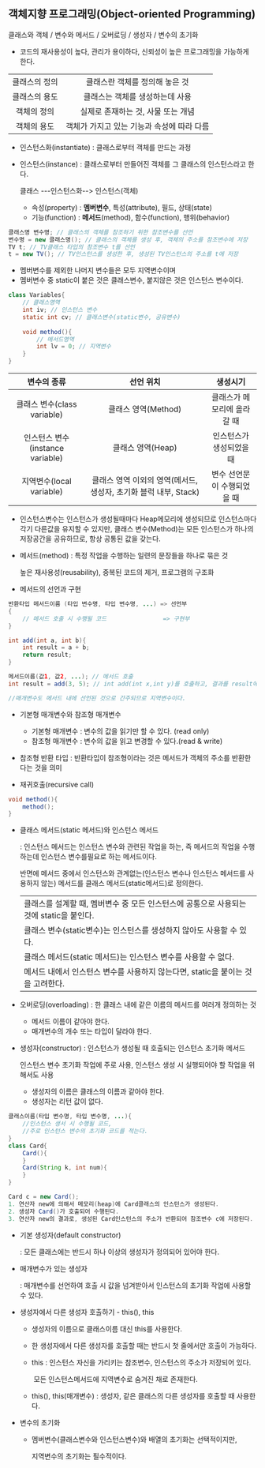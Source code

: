 ## 객체지향 프로그래밍(Object-oriented Programming)

클래스와 객체 / 변수와 메서드 / 오버로딩 / 생성자 / 변수의 초기화

* 코드의 재사용성이 높다, 관리가 용이하다, 신뢰성이 높은 프로그래밍을 가능하게 한다.

|               |                                            |
| :-----------: | :----------------------------------------: |
| 클래스의 정의 |       클래스란 객체를 정의해 놓은 것       |
| 클래스의 용도 |      클래스는 객체를 생성하는데 사용       |
|  객체의 정의  |     실제로 존재하는 것, 사물 또는 개념     |
|  객체의 용도  | 객체가 가지고 있는 기능과 속성에 따라 다름 |

* 인스턴스화(instantiate) : 클래스로부터 객체를 만드는 과정

* 인스턴스(instance) : 클래스로부터 만들어진 객체를 그 클래스의 인스턴스라고 한다.

  클래스   ---인스턴스화--> 인스턴스(객체)

  * 속성(property) : **멤버변수**, 특성(attribute), 필드, 상태(state)
  * 기능(function) : **메서드**(method), 함수(function), 행위(behavior)

```java
클래스명 변수명; // 클래스의 객체를 참조하기 위한 참조변수를 선언
변수명 = new 클래스명(); // 클래스의 객체를 생성 후, 객체의 주소를 참조변수에 저장
TV t; // TV클래스 타입의 참조변수 t를 선언
t = new TV(); // TV인스턴스를 생성한 후, 생성된 TV인스턴스의 주소를 t에 저장
```



* 멤버변수를 제외한 나머지 변수들은 모두 지역변수이며
* 멤버변수 중 static이 붙은 것은 클래스변수, 붙지않은 것은 인스턴스 변수이다.

```java
class Variables{
	// 클래스영역
	int iv; // 인스턴스 변수
	static int cv; // 클래스변수(static변수, 공유변수)
	
	void method(){
		// 메서드영역
		int lv = 0; // 지역변수
	}
}
```

|           변수의 종류            |                          선언 위치                           |          생성시기           |
| :------------------------------: | :----------------------------------------------------------: | :-------------------------: |
|   클래스 변수(class variable)    |                     클래스 영역(Method)                      | 클래스가 메모리에 올라갈 때 |
| 인스턴스 변수(instance variable) |                      클래스 영역(Heap)                       |  인스턴스가 생성되었을 때   |
|     지역변수(local variable)     | 클래스 영역 이외의 영역(메서드, 생성자, 초기화 블럭 내부, Stack) | 변수 선언문이 수행되었을 때 |

* 인스턴스변수는 인스턴스가 생성될때마다 Heap메모리에 생성되므로 인스턴스마다 각기 다른값을 유지할 수 있지만, 클래스 변수(Method)는 모든 인스턴스가 하나의 저장공간을 공유하므로, 항상 공통된 값을 갖는다.



* 메서드(method) : 특정 작업을 수행하는 일련의 문장들을 하나로 묶은 것

  높은 재사용성(reusability), 중복된 코드의 제거, 프로그램의 구조화

* 메서드의 선언과 구현

```java
반환타입 메서드이름 (타입 변수명, 타입 변수명, ...) => 선언부
{
	// 메서드 호출 시 수행될 코드 				  => 구현부
}

int add(int a, int b){
	int result = a + b;
	return result;
}

메서드이름(값1, 값2, ...); // 메서드 호출
int result = add(3, 5); // int add(int x,int y)를 호출하고, 결과를 result에 저장

//매개변수도 메서드 내에 선언된 것으로 간주되므로 지역변수이다.
```



* 기본형 매개변수와 참조형 매개변수
  * 기본형 매개변수 : 변수의 값을 읽기만 할 수 있다. (read only)
  * 참조형 매개변수 : 변수의 값을 읽고 변경할 수 있다.(read & write)
* 참조형 반환 타입 : 반환타입이 참조형이라는 것은 메서드가 객체의 주소를 반환한다는 것을 의미

* 재귀호출(recursive call)

```java
void method(){
	method();
}
```

* 클래스 메서드(static 메서드)와 인스턴스 메서드

  : 인스턴스 메서드는 인스턴스 변수와 관련된 작업을 하는, 즉 메서드의 작업을 수행하는데 인스턴스 변수를필요로 하는 메서드이다.

    반면에 메서드 중에서 인스턴스와 관계없는(인스턴스 변수나 인스턴스 메서드를 사용하지 않는) 메서드를 클래스 메서드(static메서드)로 정의한다.

  |                                                              |
  | :----------------------------------------------------------- |
  | 클래스를 설계할 때, 멤버변수 중 모든 인스턴스에 공통으로 사용되는 것에 static을 붙인다. |
  | 클래스 변수(static변수)는 인스턴스를 생성하지 않아도 사용할 수 있다. |
  | 클래스 메서드(static 메서드)는 인스턴스 변수를 사용할 수 없다. |
  | 메서드 내에서 인스턴스 변수를 사용하지 않는다면, static을 붙이는 것을 고려한다. |

  

* 오버로딩(overloading) : 한 클래스 내에 같은 이름의 메서드를 여러개 정의하는 것

  * 메서드 이름이 같아야 한다.
  * 매개변수의 개수 또는 타입이 달라야 한다.

* 생성자(constructor) : 인스턴스가 생성될 때 호출되는 인스턴스 초기화 메서드

   인스턴스 변수 초기화 작업에 주로 사용, 인스턴스 생성 시 실행되어야 할 작업을 위해서도 사용

  * 생성자의 이름은 클래스의 이름과 같아야 한다.
  * 생성자는 리턴 값이 없다.

```java
클래스이름(타입 변수명, 타입 변수명, ...){
	//인스턴스 생서 시 수행될 코드,
	//주로 인스턴스 변수의 초기화 코드를 적는다.
}
class Card{
	Card(){
	}
	Card(String k, int num){
	}
}
```

```java
Card c = new Card();
1. 연산자 new에 의해서 메모리(heap)에 Card클래스의 인스턴스가 생성된다.
2. 생성자 Card()가 호출되어 수행된다.
3. 연산자 new의 결과로, 생성된 Card인스턴스의 주소가 반환되어 참조변수 c에 저장된다.
```



* 기본 생성자(default constructor)

  : 모든 클래스에는 반드시 하나 이상의 생성자가 정의되어 있어야 한다.

* 매개변수가 있는 생성자

  : 매개변수를 선언하여 호출 시 값을 넘겨받아서 인스턴스의 초기화 작업에 사용할 수 있다.



* 생성자에서 다른 생성자 호출하기 - this(), this

  * 생성자의 이름으로 클래스이름 대신 this를 사용한다.

  * 한 생성자에서 다른 생성자를 호출할 때는 반드시 첫 줄에서만 호출이 가능하다.

  * this : 인스턴스 자신을 가리키는 참조변수, 인스턴스의 주소가 저장되어 있다. 

    ​			모든 인스턴스메서드에 지역변수로 숨겨진 채로 존재한다.

  * this(), this(매개변수) : 생성자, 같은 클래스의 다른 생성자를 호출할 때 사용한다.



* 변수의 초기화

  * 멤버변수(클래스변수와 인스턴스변수)와 배열의 초기화는 선택적이지만,

     지역변수의 초기화는 필수적이다.

